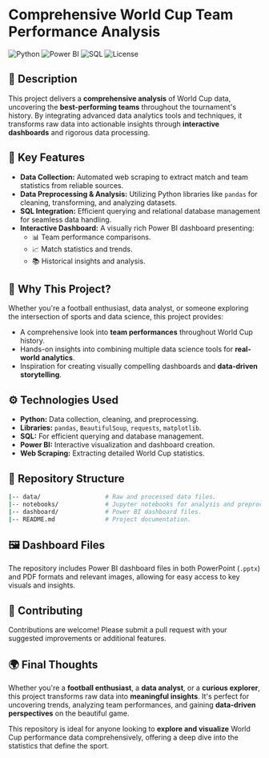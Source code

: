 # Comprehensive World Cup Team Performance Analysis

![Python](https://img.shields.io/badge/Python-3.9+-blue)
![Power BI](https://img.shields.io/badge/Power%20BI-Desktop-orange)
![SQL](https://img.shields.io/badge/SQL-Database-blueviolet)
![License](https://img.shields.io/badge/License-MIT-green)

## 🚀 Description
This project delivers a **comprehensive analysis** of World Cup data, uncovering the **best-performing teams** throughout the tournament's history. By integrating advanced data analytics tools and techniques, it transforms raw data into actionable insights through **interactive dashboards** and rigorous data processing.

## 🌟 Key Features
- **Data Collection:** Automated web scraping to extract match and team statistics from reliable sources.
- **Data Preprocessing & Analysis:** Utilizing Python libraries like `pandas` for cleaning, transforming, and analyzing datasets.
- **SQL Integration:** Efficient querying and relational database management for seamless data handling.
- **Interactive Dashboard:** A visually rich Power BI dashboard presenting:
  - 📊 Team performance comparisons.
  - 📈 Match statistics and trends.
  - 📚 Historical insights and analysis.

## 🤔 Why This Project?
Whether you're a football enthusiast, data analyst, or someone exploring the intersection of sports and data science, this project provides:
- A comprehensive look into **team performances** throughout World Cup history.
- Hands-on insights into combining multiple data science tools for **real-world analytics**.
- Inspiration for creating visually compelling dashboards and **data-driven storytelling**.

## ⚙️ Technologies Used
- **Python:** Data collection, cleaning, and preprocessing.
- **Libraries:** `pandas`, `BeautifulSoup`, `requests`, `matplotlib`.
- **SQL:** For efficient querying and database management.
- **Power BI:** Interactive visualization and dashboard creation.
- **Web Scraping:** Extracting detailed World Cup statistics.

## 📁 Repository Structure
```bash
|-- data/                  # Raw and processed data files.  
|-- notebooks/             # Jupyter notebooks for analysis and preprocessing.  
|-- dashboard/             # Power BI dashboard files.   
|-- README.md              # Project documentation.
```

## 🖼️ Dashboard Files
The repository includes Power BI dashboard files in both PowerPoint (`.pptx`) and PDF formats and relevant images, allowing for easy access to key visuals and insights.
  
## 🤝 Contributing
Contributions are welcome! Please submit a pull request with your suggested improvements or additional features.
## 🌍 Final Thoughts
Whether you're a **football enthusiast**, a **data analyst**, or a **curious explorer**, this project transforms raw data into **meaningful insights**. It's perfect for uncovering trends, analyzing team performances, and gaining **data-driven perspectives** on the beautiful game. 

This repository is ideal for anyone looking to **explore and visualize** World Cup performance data comprehensively, offering a deep dive into the statistics that define the sport.
